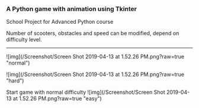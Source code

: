 ### A Python game with animation using Tkinter

School Project for Advanced Python course

Number of scooters, obstacles and speed can be modified, depend on 
difficulty level.

-------------------

![img](/Screenshot/Screen Shot 2019-04-13 at 1.52.26 PM.png?raw=true "normal")

![img](/Screenshot/Screen Shot 2019-04-13 at 1.52.26 PM.png?raw=true "hard")

Start game with normal difficulty
![img](/Screenshot/Screen Shot 2019-04-13 at 1.52.26 PM.png?raw=true "easy")
